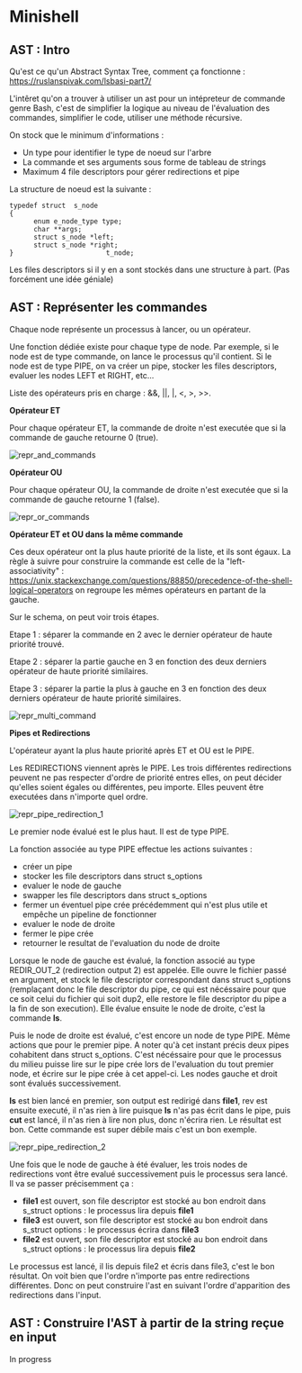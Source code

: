 
# Minishell

## AST : Intro

Qu'est ce qu'un Abstract Syntax Tree, comment ça fonctionne : https://ruslanspivak.com/lsbasi-part7/

L'intêret qu'on a trouver à utiliser un ast pour un intépreteur de commande genre Bash, c'est de simplifier la logique au niveau de l'évaluation des commandes, simplifier le code, utiliser une méthode récursive.

On stock que le minimum d'informations :
- Un type pour identifier le type de noeud sur l'arbre
- La commande et ses arguments sous forme de tableau de strings
- Maximum 4 file descriptors pour gérer redirections et pipe

La structure de noeud est la suivante :

    typedef struct	s_node
    {
	      enum e_node_type type;
	      char **args;
	      struct s_node *left;
	      struct s_node *right;
    }				        t_node;
    
Les files descriptors si il y en a sont stockés dans une structure à part. (Pas forcément une idée géniale)

## AST : Représenter les commandes

Chaque node représente un processus à lancer, ou un opérateur.

Une fonction dédiée existe pour chaque type de node. Par exemple, si le node est de type commande, on lance le processus qu'il contient. Si le node est de type PIPE, on va créer un pipe, stocker les files descriptors, evaluer les nodes LEFT et RIGHT, etc...

Liste des opérateurs pris en charge : &&, ||, |, <, >, >>.

**Opérateur ET**

Pour chaque opérateur ET, la commande de droite n'est executée que si la commande de gauche retourne 0 (true).

![repr_and_commands](https://github.com/pmouhali/minishell/blob/tuto/exec_part/and_op_schema.png)

**Opérateur OU**

Pour chaque opérateur OU, la commande de droite n'est executée que si la commande de gauche retourne 1 (false).

![repr_or_commands](https://github.com/pmouhali/minishell/blob/tuto/exec_part/or_op_schema.png)

**Opérateur ET et OU dans la même commande**

Ces deux opérateur ont la plus haute priorité de la liste, et ils sont égaux. La règle à suivre pour construire la commande est celle de la "left-associativity" : https://unix.stackexchange.com/questions/88850/precedence-of-the-shell-logical-operators on regroupe les mêmes opérateurs en partant de la gauche.

Sur le schema, on peut voir trois étapes.

Etape 1 : séparer la commande en 2 avec le dernier opérateur de haute priorité trouvé.

Etape 2 : séparer la partie gauche en 3 en fonction des deux derniers opérateur de haute priorité similaires.

Etape 3 : séparer la partie la plus à gauche en 3 en fonction des deux derniers opérateur de haute priorité similaires.


![repr_multi_command](https://github.com/pmouhali/minishell/blob/tuto/exec_part/multi_and_or_schema.png)

**Pipes et Redirections**

L'opérateur ayant la plus haute priorité après ET et OU est le PIPE.

Les REDIRECTIONS viennent après le PIPE. Les trois différentes redirections peuvent ne pas respecter d'ordre de priorité entres elles, on peut décider qu'elles soient égales ou différentes, peu importe. Elles peuvent être executées dans n'importe quel ordre.

![repr_pipe_redirection_1](https://github.com/pmouhali/minishell/blob/tuto/exec_part/two_pipes_one_redirection.png)

Le premier node évalué est le plus haut. Il est de type PIPE.

La fonction associée au type PIPE effectue les actions suivantes :
- créer un pipe
- stocker les file descriptors dans struct s_options
- evaluer le node de gauche
- swapper les file descriptors dans struct s_options
- fermer un éventuel pipe crée précédemment qui n'est plus utile et empêche un pipeline de fonctionner
- evaluer le node de droite
- fermer le pipe crée
- retourner le resultat de l'evaluation du node de droite

Lorsque le node de gauche est évalué, la fonction associé au type REDIR_OUT_2 (redirection output 2) est appelée. Elle ouvre le fichier passé en argument, et stock le file descriptor correspondant dans struct s_options (remplaçant donc le file descriptor du pipe, ce qui est nécéssaire pour que ce soit celui du fichier qui soit dup2, elle restore le file descriptor du pipe a la fin de son execution). Elle évalue ensuite le node de droite, c'est la commande **ls**.

Puis le node de droite est évalué, c'est encore un node de type PIPE. Même actions que pour le premier pipe. A noter qu'à cet instant précis deux pipes cohabitent dans struct s_options. C'est nécéssaire pour que le processus du milieu puisse lire sur le pipe crée lors de l'evaluation du tout premier node, et écrire sur le pipe crée à cet appel-ci.
Les nodes gauche et droit sont évalués successivement.

**ls** est bien lancé en premier, son output est redirigé dans **file1**, rev est ensuite executé, il n'as rien à lire puisque **ls** n'as pas écrit dans le pipe, puis **cut** est lancé, il n'as rien à lire non plus, donc n'écrira rien. Le résultat est bon. Cette commande est super débile mais c'est un bon exemple.

![repr_pipe_redirection_2](https://github.com/pmouhali/minishell/blob/tuto/exec_part/pipe_three_redirections.png)

Une fois que le node de gauche à été évaluer, les trois nodes de redirections vont être evalué successivement puis le processus sera lancé. Il va se passer précisemment ça :
- **file1** est ouvert, son file descriptor est stocké au bon endroit dans s_struct options : le processus lira depuis **file1**
- **file3** est ouvert, son file descriptor est stocké au bon endroit dans s_struct options : le processus écrira dans **file3**
- **file2** est ouvert, son file descriptor est stocké au bon endroit dans s_struct options : le processus lira depuis **file2**

Le processus est lancé, il lis depuis file2 et écris dans file3, c'est le bon résultat.
On voit bien que l'ordre n'importe pas entre redirections différentes. Donc on peut construire l'ast en suivant l'ordre d'apparition des redirections dans l'input.

## AST : Construire l'AST à partir de la string reçue en input

In progress
